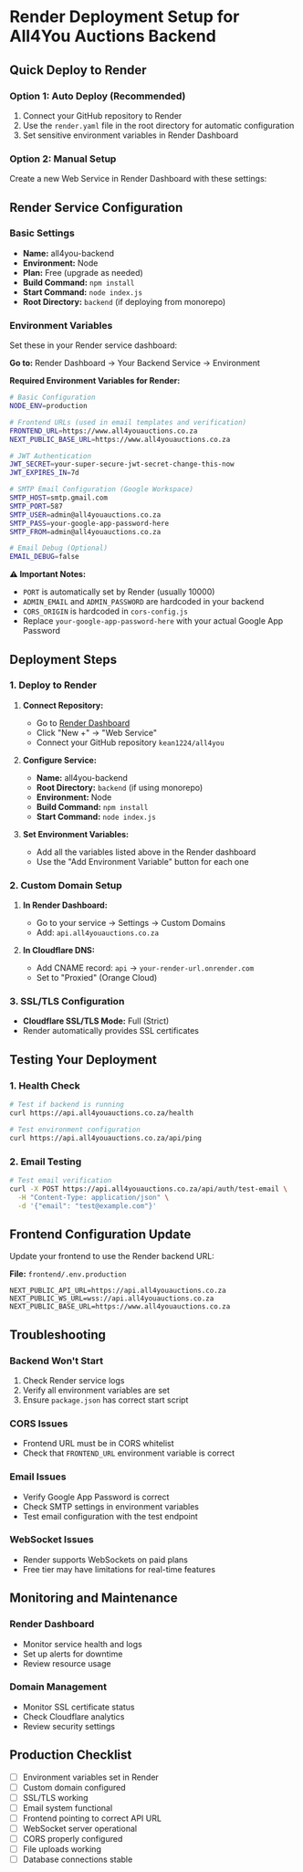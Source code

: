 # Render Deployment Setup for All4You Auctions Backend

## Quick Deploy to Render

### Option 1: Auto Deploy (Recommended)
1. Connect your GitHub repository to Render
2. Use the `render.yaml` file in the root directory for automatic configuration
3. Set sensitive environment variables in Render Dashboard

### Option 2: Manual Setup
Create a new Web Service in Render Dashboard with these settings:

## Render Service Configuration

### Basic Settings
- **Name:** all4you-backend
- **Environment:** Node
- **Plan:** Free (upgrade as needed)
- **Build Command:** `npm install`
- **Start Command:** `node index.js`
- **Root Directory:** `backend` (if deploying from monorepo)

### Environment Variables
Set these in your Render service dashboard:

**Go to:** Render Dashboard → Your Backend Service → Environment

**Required Environment Variables for Render:**

```bash
# Basic Configuration
NODE_ENV=production

# Frontend URLs (used in email templates and verification)
FRONTEND_URL=https://www.all4youauctions.co.za
NEXT_PUBLIC_BASE_URL=https://www.all4youauctions.co.za

# JWT Authentication
JWT_SECRET=your-super-secure-jwt-secret-change-this-now
JWT_EXPIRES_IN=7d

# SMTP Email Configuration (Google Workspace)
SMTP_HOST=smtp.gmail.com
SMTP_PORT=587
SMTP_USER=admin@all4youauctions.co.za
SMTP_PASS=your-google-app-password-here
SMTP_FROM=admin@all4youauctions.co.za

# Email Debug (Optional)
EMAIL_DEBUG=false
```

**⚠️ Important Notes:**
- `PORT` is automatically set by Render (usually 10000)
- `ADMIN_EMAIL` and `ADMIN_PASSWORD` are hardcoded in your backend
- `CORS_ORIGIN` is hardcoded in `cors-config.js`
- Replace `your-google-app-password-here` with your actual Google App Password

## Deployment Steps

### 1. Deploy to Render
1. **Connect Repository:**
   - Go to [Render Dashboard](https://dashboard.render.com)
   - Click "New +" → "Web Service"
   - Connect your GitHub repository `kean1224/all4you`

2. **Configure Service:**
   - **Name:** all4you-backend
   - **Root Directory:** `backend` (if using monorepo)
   - **Environment:** Node
   - **Build Command:** `npm install`
   - **Start Command:** `node index.js`

3. **Set Environment Variables:**
   - Add all the variables listed above in the Render dashboard
   - Use the "Add Environment Variable" button for each one

### 2. Custom Domain Setup
1. **In Render Dashboard:**
   - Go to your service → Settings → Custom Domains
   - Add: `api.all4youauctions.co.za`

2. **In Cloudflare DNS:**
   - Add CNAME record: `api` → `your-render-url.onrender.com`
   - Set to "Proxied" (Orange Cloud)

### 3. SSL/TLS Configuration
- **Cloudflare SSL/TLS Mode:** Full (Strict)
- Render automatically provides SSL certificates

## Testing Your Deployment

### 1. Health Check
```bash
# Test if backend is running
curl https://api.all4youauctions.co.za/health

# Test environment configuration
curl https://api.all4youauctions.co.za/api/ping
```

### 2. Email Testing
```bash
# Test email verification
curl -X POST https://api.all4youauctions.co.za/api/auth/test-email \
  -H "Content-Type: application/json" \
  -d '{"email": "test@example.com"}'
```

## Frontend Configuration Update

Update your frontend to use the Render backend URL:

**File:** `frontend/.env.production`
```
NEXT_PUBLIC_API_URL=https://api.all4youauctions.co.za
NEXT_PUBLIC_WS_URL=wss://api.all4youauctions.co.za
NEXT_PUBLIC_BASE_URL=https://www.all4youauctions.co.za
```

## Troubleshooting

### Backend Won't Start
1. Check Render service logs
2. Verify all environment variables are set
3. Ensure `package.json` has correct start script

### CORS Issues
- Frontend URL must be in CORS whitelist
- Check that `FRONTEND_URL` environment variable is correct

### Email Issues
- Verify Google App Password is correct
- Check SMTP settings in environment variables
- Test email configuration with the test endpoint

### WebSocket Issues
- Render supports WebSockets on paid plans
- Free tier may have limitations for real-time features

## Monitoring and Maintenance

### Render Dashboard
- Monitor service health and logs
- Set up alerts for downtime
- Review resource usage

### Domain Management
- Monitor SSL certificate status
- Check Cloudflare analytics
- Review security settings

## Production Checklist

- [ ] Environment variables set in Render
- [ ] Custom domain configured
- [ ] SSL/TLS working
- [ ] Email system functional
- [ ] Frontend pointing to correct API URL
- [ ] WebSocket server operational
- [ ] CORS properly configured
- [ ] File uploads working
- [ ] Database connections stable

